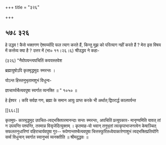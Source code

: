 +++
title = "३२६"

+++


## ५७८ ३२६
हे उद्धव ! कैसे भक्तगण ऐश्वर्य्यादि फल त्याग करते हैं, किन्तु मुझ को परित्याग नहीं करते हैं ? मेरा इस विषय में कर्त्तव्य क्या है ? उत्तर में (भा० ११।२६।६) श्रीउद्धव ने कहा- 

(३२६) "नैवोपयन्त्यपचितिं कवयस्तवेश 

ब्रह्मायुषोऽपि कृतमृद्धमुदः स्मरन्तः । 

योऽन्त हिस्तनुभृतामशुभं विधुन्व- 

ज्ञाचार्य्यचैत्यवपुषा स्वर्गात व्यनक्ति ॥ " १०५० ॥ 

हे ईश्वर । कवि सर्वज्ञ गण, ब्रह्मा के समान आयुः प्राप्त करके भी अर्थात् द्विपरार्द्ध कालपर्यन्त 

[[६६८]] 

कृतमुप- कारमृद्धमुद उपचित-त्वद्भक्तिपरमानन्दाः सन्तः स्मरन्तः, अपचितिं प्रत्युपकार- मानृण्यमिति यावत् तां न उपयन्ति पश्यन्ति, तस्मान्न विसृजेदित्युक्तम् । कृतमाह-यो भवान् तनुभृतां त्वत्कृपाभाजनत्वेन केषाञ्चित् सफलतनुधारिणां वहिराचार्यवपुषा गुर-- रूपेणान्तश्चैत्यवपुषा चित्तस्फुरितध्येयाकारेणाशुभं त्वद्भक्तिप्रतियोगि सर्व्वं विधुन्वन् स्वर्गात स्वानुभवं व्यनक्तीति ॥ श्रीमदुद्धवः ॥ 
